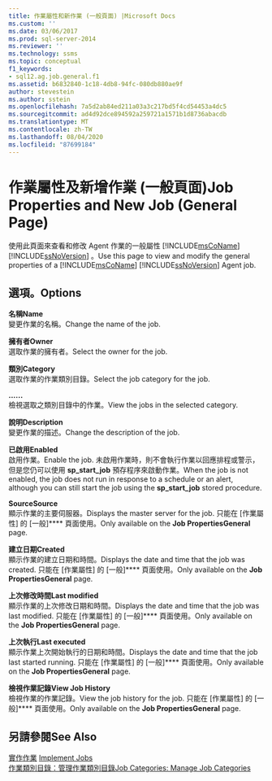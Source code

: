 ```yaml
---
title: 作業屬性和新作業 (一般頁面) |Microsoft Docs
ms.custom: ''
ms.date: 03/06/2017
ms.prod: sql-server-2014
ms.reviewer: ''
ms.technology: ssms
ms.topic: conceptual
f1_keywords:
- sql12.ag.job.general.f1
ms.assetid: b6832840-1c18-4db8-94fc-080db880ae9f
author: stevestein
ms.author: sstein
ms.openlocfilehash: 7a5d2ab84ed211a03a3c217bd5f4cd54453a4dc5
ms.sourcegitcommit: ad4d92dce894592a259721a1571b1d8736abacdb
ms.translationtype: MT
ms.contentlocale: zh-TW
ms.lasthandoff: 08/04/2020
ms.locfileid: "87699184"
---
```

# <a name="job-properties-and-new-job-general-page"></a><span data-ttu-id="fdb11-102">作業屬性及新增作業 (一般頁面)</span><span class="sxs-lookup"><span data-stu-id="fdb11-102">Job Properties and New Job (General Page)</span></span>
  <span data-ttu-id="fdb11-103">使用此頁面來查看和修改 Agent 作業的一般屬性 [!INCLUDE[msCoName](../../includes/msconame-md.md)] [!INCLUDE[ssNoVersion](../../includes/ssnoversion-md.md)] 。</span><span class="sxs-lookup"><span data-stu-id="fdb11-103">Use this page to view and modify the general properties of a [!INCLUDE[msCoName](../../includes/msconame-md.md)] [!INCLUDE[ssNoVersion](../../includes/ssnoversion-md.md)] Agent job.</span></span>  
  
## <a name="options"></a><span data-ttu-id="fdb11-104">選項。</span><span class="sxs-lookup"><span data-stu-id="fdb11-104">Options</span></span>  
 <span data-ttu-id="fdb11-105">**名稱**</span><span class="sxs-lookup"><span data-stu-id="fdb11-105">**Name**</span></span>  
 <span data-ttu-id="fdb11-106">變更作業的名稱。</span><span class="sxs-lookup"><span data-stu-id="fdb11-106">Change the name of the job.</span></span>  
  
 <span data-ttu-id="fdb11-107">**擁有者**</span><span class="sxs-lookup"><span data-stu-id="fdb11-107">**Owner**</span></span>  
 <span data-ttu-id="fdb11-108">選取作業的擁有者。</span><span class="sxs-lookup"><span data-stu-id="fdb11-108">Select the owner for the job.</span></span>  
  
 <span data-ttu-id="fdb11-109">**類別**</span><span class="sxs-lookup"><span data-stu-id="fdb11-109">**Category**</span></span>  
 <span data-ttu-id="fdb11-110">選取作業的作業類別目錄。</span><span class="sxs-lookup"><span data-stu-id="fdb11-110">Select the job category for the job.</span></span>  
  
 <span data-ttu-id="fdb11-111">**...**</span><span class="sxs-lookup"><span data-stu-id="fdb11-111">**...**</span></span>  
 <span data-ttu-id="fdb11-112">檢視選取之類別目錄中的作業。</span><span class="sxs-lookup"><span data-stu-id="fdb11-112">View the jobs in the selected category.</span></span>  
  
 <span data-ttu-id="fdb11-113">**說明**</span><span class="sxs-lookup"><span data-stu-id="fdb11-113">**Description**</span></span>  
 <span data-ttu-id="fdb11-114">變更作業的描述。</span><span class="sxs-lookup"><span data-stu-id="fdb11-114">Change the description of the job.</span></span>  
  
 <span data-ttu-id="fdb11-115">**已啟用**</span><span class="sxs-lookup"><span data-stu-id="fdb11-115">**Enabled**</span></span>  
 <span data-ttu-id="fdb11-116">啟用作業。</span><span class="sxs-lookup"><span data-stu-id="fdb11-116">Enable the job.</span></span> <span data-ttu-id="fdb11-117">未啟用作業時，則不會執行作業以回應排程或警示，但是您仍可以使用 **sp_start_job** 預存程序來啟動作業。</span><span class="sxs-lookup"><span data-stu-id="fdb11-117">When the job is not enabled, the job does not run in response to a schedule or an alert, although you can still start the job using the **sp_start_job** stored procedure.</span></span>  
  
 <span data-ttu-id="fdb11-118">**Source**</span><span class="sxs-lookup"><span data-stu-id="fdb11-118">**Source**</span></span>  
 <span data-ttu-id="fdb11-119">顯示作業的主要伺服器。</span><span class="sxs-lookup"><span data-stu-id="fdb11-119">Displays the master server for the job.</span></span> <span data-ttu-id="fdb11-120">只能在 [作業屬性] 的 [一般]\*\*\*\* 頁面使用。</span><span class="sxs-lookup"><span data-stu-id="fdb11-120">Only available on the **Job PropertiesGeneral** page.</span></span>  
  
 <span data-ttu-id="fdb11-121">**建立日期**</span><span class="sxs-lookup"><span data-stu-id="fdb11-121">**Created**</span></span>  
 <span data-ttu-id="fdb11-122">顯示作業的建立日期和時間。</span><span class="sxs-lookup"><span data-stu-id="fdb11-122">Displays the date and time that the job was created.</span></span> <span data-ttu-id="fdb11-123">只能在 [作業屬性] 的 [一般]\*\*\*\* 頁面使用。</span><span class="sxs-lookup"><span data-stu-id="fdb11-123">Only available on the **Job PropertiesGeneral** page.</span></span>  
  
 <span data-ttu-id="fdb11-124">**上次修改時間**</span><span class="sxs-lookup"><span data-stu-id="fdb11-124">**Last modified**</span></span>  
 <span data-ttu-id="fdb11-125">顯示作業的上次修改日期和時間。</span><span class="sxs-lookup"><span data-stu-id="fdb11-125">Displays the date and time that the job was last modified.</span></span> <span data-ttu-id="fdb11-126">只能在 [作業屬性] 的 [一般]\*\*\*\* 頁面使用。</span><span class="sxs-lookup"><span data-stu-id="fdb11-126">Only available on the **Job PropertiesGeneral** page.</span></span>  
  
 <span data-ttu-id="fdb11-127">**上次執行**</span><span class="sxs-lookup"><span data-stu-id="fdb11-127">**Last executed**</span></span>  
 <span data-ttu-id="fdb11-128">顯示作業上次開始執行的日期和時間。</span><span class="sxs-lookup"><span data-stu-id="fdb11-128">Displays the date and time that the job last started running.</span></span> <span data-ttu-id="fdb11-129">只能在 [作業屬性] 的 [一般]\*\*\*\* 頁面使用。</span><span class="sxs-lookup"><span data-stu-id="fdb11-129">Only available on the **Job PropertiesGeneral** page.</span></span>  
  
 <span data-ttu-id="fdb11-130">**檢視作業記錄**</span><span class="sxs-lookup"><span data-stu-id="fdb11-130">**View Job History**</span></span>  
 <span data-ttu-id="fdb11-131">檢視作業的作業記錄。</span><span class="sxs-lookup"><span data-stu-id="fdb11-131">View the job history for the job.</span></span> <span data-ttu-id="fdb11-132">只能在 [作業屬性] 的 [一般]\*\*\*\* 頁面使用。</span><span class="sxs-lookup"><span data-stu-id="fdb11-132">Only available on the **Job PropertiesGeneral** page.</span></span>  
  
## <a name="see-also"></a><span data-ttu-id="fdb11-133">另請參閱</span><span class="sxs-lookup"><span data-stu-id="fdb11-133">See Also</span></span>  
 <span data-ttu-id="fdb11-134">[實作作業](implement-jobs.md) </span><span class="sxs-lookup"><span data-stu-id="fdb11-134">[Implement Jobs](implement-jobs.md) </span></span>  
 [<span data-ttu-id="fdb11-135">作業類別目錄：管理作業類別目錄</span><span class="sxs-lookup"><span data-stu-id="fdb11-135">Job Categories: Manage Job Categories</span></span>](job-categories-manage-job-categories.md)  
  
  
